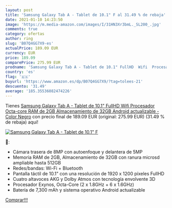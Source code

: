 ```yaml
---
layout: post
title: 'Samsung Galaxy Tab A - Tablet de 10.1" F al 31.49 % de rebaja'
date: 2021-01-10 14:23:50
image: 'https://m.media-amazon.com/images/I/31HN3Xr3bmL._SL200_.jpg'
comments: true
category: ofertas
author: ring
slug: 'B07Q4GG7X9-es'
actualPrice: 189.09 EUR
currency: EUR
price: 189.09
comparePrice: 275.99 EUR
prodname: 'Samsung Galaxy Tab A - Tablet de 10.1" FullHD  Wifi  Procesador Octa-core  RAM de 2GB  Almacenamiento de 32GB  Android actualizable  - Color Negro'
country: 'es'
flag: '🇪🇸'
buyurl: 'https://www.amazon.es/dp/B07Q4GG7X9/?tag=tolees-21'
descuento: '31.49'
average: '185.35536082474226'
---
```


Tienes [Samsung Galaxy Tab A - Tablet de 10.1" FullHD  Wifi  Procesador Octa-core  RAM de 2GB  Almacenamiento de 32GB  Android actualizable  - Color Negro](https://www.amazon.es/dp/B07Q4GG7X9/?tag=tolees-21) con precio final de  189.09 EUR (original: 275.99 EUR) (31.49 %  de rebaja) aqui!

[![Samsung Galaxy Tab A - Tablet de 10.1" F](https://m.media-amazon.com/images/I/31HN3Xr3bmL._SL200_.jpg)](https://www.amazon.es/dp/B07Q4GG7X9/?tag=tolees-21)

🔎:

- Cámara trasera de 8MP con autoenfoque y delantera de 5MP
- Memoria RAM de 2GB, Almacenamiento de 32GB con ranura microsd ampliable hasta 512GB
- Redes/bandas: Wi-Fi + Bluetooth
- Pantalla táctil de 10.1" con una resolución de 1920 x 1200 píxeles FullHD
- Cuatro altavoces AKG y Dolby Atmos con tecnología envolvente 3D
- Procesador Exynos, Octa-Core (2 x 1.8GHz + 6 x 1.6GHz)
- Batería de 7,300 mAh y sistema operativo Android actualizable

[Comprar!!!](https://www.amazon.es/dp/B07Q4GG7X9/?tag=tolees-21)
